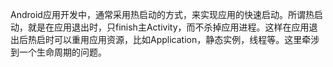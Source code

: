   Android应用开发中，通常采用热启动的方式，来实现应用的快速启动。所谓热启动，就是在应用退出时，只finish主Activity，而不杀掉应用进程。这样在应用退出后热启时可以重用应用资源，比如Application，静态实例，线程等。这里牵涉到一个生命周期的问题。
